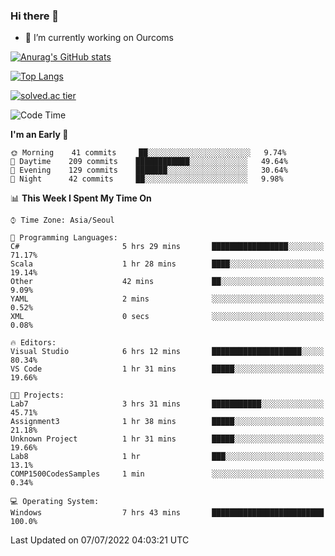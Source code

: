 ### Hi there 👋

- 🔭 I’m currently working on Ourcoms

<!--
**Rhange/Rhange** is a ✨ _special_ ✨ repository because its `README.md` (this file) appears on your GitHub profile.

Here are some ideas to get you started:

- 🌱 I’m currently learning ...
- 👯 I’m looking to collaborate on ...
- 🤔 I’m looking for help with ...
- 💬 Ask me about ...
- 📫 How to reach me: ...
- 😄 Pronouns: ...
- ⚡ Fun fact: ...
-->

[![Anurag's GitHub stats](https://github-readme-stats.vercel.app/api?username=rhange&show_icons=true&theme=gruvbox)](https://github.com/anuraghazra/github-readme-stats)

[![Top Langs](https://github-readme-stats.vercel.app/api/top-langs/?username=rhange&layout=compact&theme=gruvbox)](https://github.com/anuraghazra/github-readme-stats)

[![solved.ac tier](http://mazassumnida.wtf/api/generate_badge?boj=rhange0511)](https://solved.ac/rhange0511)

  <!--START_SECTION:waka-->
![Code Time](http://img.shields.io/badge/Code%20Time-493%20hrs%2010%20mins-blue)

**I'm an Early 🐤** 

```text
🌞 Morning    41 commits     ██░░░░░░░░░░░░░░░░░░░░░░░   9.74% 
🌆 Daytime    209 commits    ████████████░░░░░░░░░░░░░   49.64% 
🌃 Evening    129 commits    ███████░░░░░░░░░░░░░░░░░░   30.64% 
🌙 Night      42 commits     ██░░░░░░░░░░░░░░░░░░░░░░░   9.98%

```


📊 **This Week I Spent My Time On** 

```text
⌚︎ Time Zone: Asia/Seoul

💬 Programming Languages: 
C#                       5 hrs 29 mins       █████████████████░░░░░░░░   71.17% 
Scala                    1 hr 28 mins        ████░░░░░░░░░░░░░░░░░░░░░   19.14% 
Other                    42 mins             ██░░░░░░░░░░░░░░░░░░░░░░░   9.09% 
YAML                     2 mins              ░░░░░░░░░░░░░░░░░░░░░░░░░   0.52% 
XML                      0 secs              ░░░░░░░░░░░░░░░░░░░░░░░░░   0.08%

🔥 Editors: 
Visual Studio            6 hrs 12 mins       ████████████████████░░░░░   80.34% 
VS Code                  1 hr 31 mins        █████░░░░░░░░░░░░░░░░░░░░   19.66%

🐱‍💻 Projects: 
Lab7                     3 hrs 31 mins       ███████████░░░░░░░░░░░░░░   45.71% 
Assignment3              1 hr 38 mins        █████░░░░░░░░░░░░░░░░░░░░   21.18% 
Unknown Project          1 hr 31 mins        █████░░░░░░░░░░░░░░░░░░░░   19.66% 
Lab8                     1 hr                ███░░░░░░░░░░░░░░░░░░░░░░   13.1% 
COMP1500CodesSamples     1 min               ░░░░░░░░░░░░░░░░░░░░░░░░░   0.34%

💻 Operating System: 
Windows                  7 hrs 43 mins       █████████████████████████   100.0%

```


 Last Updated on 07/07/2022 04:03:21 UTC
<!--END_SECTION:waka-->
